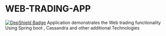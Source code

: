 # WEB-TRADING-APP

[![DepShield Badge](https://depshield.sonatype.org/badges/owner/repository/depshield.svg)](https://depshield.github.io)
Application demonstrates the Web trading functionality Using Spring boot , Cassandra and other additional Technologies
